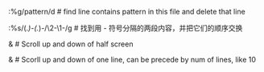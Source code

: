 :%g/pattern/d                           # find line contains pattern in this file and delete that line

:%s/\(.*\)-\(.*\)-/\2-\1-/g             # 找到用 - 符号分隔的两段内容，并把它们的顺序交换

<C-d> & <C-u>                           # Scroll up and down of half screen

<C-e> & <C-y>                           # Scorll up and down of one line, can be precede by num of lines, like 10<C-e>
